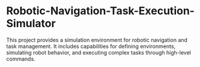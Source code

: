 # Robotic-Navigation-Task-Execution-Simulator
This project provides a simulation environment for robotic navigation and task management. It includes capabilities for defining environments, simulating robot behavior, and executing complex tasks through high-level commands.
